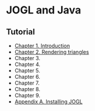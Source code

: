 # JOGL and Java

## Tutorial

- [Chapter 1. Introduction](docs/ch1.md)
- [Chapter 2. Rendering triangles](docs/ch2.md)
- Chapter 3.
- Chapter 4.
- Chapter 5.
- Chapter 6.
- Chapter 7.
- Chapter 8.
- Chapter 9.
- [Appendix A. Installing JOGL](docs/appendixA.md)
